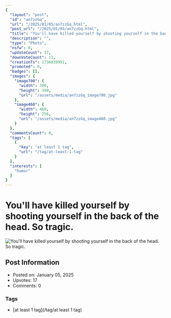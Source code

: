 ```yaml
---
{
  "layout": "post",
  "id": "an7zzGq",
  "url": "/2025/01/05/an7zzGq.html",
  "post_url": "/2025/01/05/an7zzGq.html",
  "title": "You'll have killed yourself by shooting yourself in the back of the head. So tragic.",
  "description": "",
  "type": "Photo",
  "nsfw": 0,
  "upVoteCount": 17,
  "downVoteCount": 13,
  "creationTs": 1736039991,
  "promoted": 0,
  "badges": [],
  "images": {
    "image700": {
      "width": 700,
      "height": 390,
      "url": "/assets/media/an7zzGq_image700.jpg"
    },
    "image460": {
      "width": 460,
      "height": 256,
      "url": "/assets/media/an7zzGq_image460.jpg"
    }
  },
  "commentsCount": 0,
  "tags": [
    {
      "key": "at least 1 tag",
      "url": "/tag/at-least-1-tag"
    }
  ],
  "interests": [
    "humor"
  ]
}
---
```


# You'll have killed yourself by shooting yourself in the back of the head. So tragic.

![You'll have killed yourself by shooting yourself in the back of the head. So tragic.](/assets/media/an7zzGq_image700.jpg)

## Post Information

- Posted on: January 05, 2025
- Upvotes: 17
- Comments: 0

### Tags

- [at least 1 tag](/tag/at least 1 tag)
